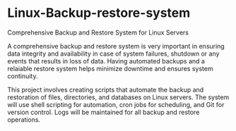 # Linux-Backup-restore-system

Comprehensive Backup and Restore System for Linux Servers

A comprehensive backup and restore system is very important in ensuring data integrity and availability in case of system failures, shutdown or any events that results in loss of data. Having automated backups
and a relaiable restore system helps minimize downtime and ensures system continuity.

This project involves creating scripts that automate the backup and restoration of files, directories, and databases on Linux servers. The system will use shell scripting for automation, cron jobs for scheduling, and Git for version control. Logs will be maintained for all backup and restore operations.


